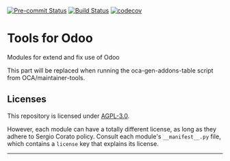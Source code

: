 
<!-- /!\ Non OCA Context : Set here the badge of your runbot / runboat instance. -->
[![Pre-commit Status](https://github.com/sergiocorato/efatto/actions/workflows/pre-commit.yml/badge.svg?branch=12.0)](https://github.com/sergiocorato/efatto/actions/workflows/pre-commit.yml?query=branch%3A12.0)
[![Build Status](https://github.com/sergiocorato/efatto/actions/workflows/test.yml/badge.svg?branch=12.0)](https://github.com/sergiocorato/efatto/actions/workflows/test.yml?query=branch%3A12.0)
[![codecov](https://codecov.io/gh/sergiocorato/efatto/branch/12.0/graph/badge.svg)](https://codecov.io/gh/sergiocorato/efatto)
<!-- /!\ Non OCA Context : Set here the badge of your translation instance. -->

<!-- /!\ do not modify above this line -->

# Tools for Odoo

Modules for extend and fix use of Odoo

<!-- /!\ do not modify below this line -->

<!-- prettier-ignore-start -->

[//]: # (addons)

This part will be replaced when running the oca-gen-addons-table script from OCA/maintainer-tools.

[//]: # (end addons)

<!-- prettier-ignore-end -->

## Licenses

This repository is licensed under [AGPL-3.0](LICENSE).

However, each module can have a totally different license, as long as they adhere to Sergio Corato
policy. Consult each module's `__manifest__.py` file, which contains a `license` key
that explains its license.

----
<!-- /!\ Non OCA Context : Set here the full description of your organization. -->
